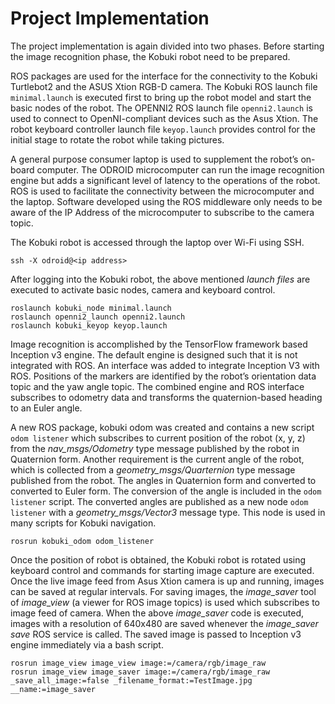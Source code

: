 # Project Implementation

The project implementation is again divided into two phases. Before starting the image recognition phase, the Kobuki robot need to be prepared. 

ROS packages are used for the interface for the connectivity to the Kobuki Turtlebot2 and the ASUS Xtion RGB-D camera. The Kobuki ROS launch file `minimal.launch` is executed first to bring up the robot model and start the basic nodes of the robot. The OPENNI2 ROS launch file `openni2.launch` is used to connect to OpenNI-compliant devices such as the Asus Xtion. The robot keyboard controller launch file `keyop.launch` provides control for the initial stage to rotate the robot while taking pictures.

A general purpose consumer laptop is used to supplement the robot’s on-board computer. The ODROID microcomputer can run the image recognition engine but adds a significant level of latency to the operations of the robot. ROS is used to facilitate the connectivity between the microcomputer and the laptop. Software developed using the ROS middleware only needs to be aware of the IP Address of the microcomputer to
subscribe to the camera topic.

The Kobuki robot is accessed through the laptop over Wi-Fi using SSH.
```
ssh -X odroid@<ip address>
```

After logging into the Kobuki robot, the above mentioned _launch files_ are executed to activate basic nodes, camera and keyboard control.
```
roslaunch kobuki_node minimal.launch
roslaunch openni2_launch openni2.launch
roslaunch kobuki_keyop keyop.launch
```

Image recognition is accomplished by the TensorFlow framework based Inception v3 engine. The default engine is designed such that it is not integrated with ROS. An interface was added to integrate Inception V3 with ROS. Positions of the markers are identified by the robot’s orientation data topic and the yaw angle topic. The combined engine and ROS interface subscribes to odometry data and transforms the quaternion-based heading to an Euler angle. 

A new ROS package, kobuki odom was created and contains a new script `odom listener` which subscribes to current position of the robot 
(x, y, z) from the _nav_msgs/Odometry_ type message published by the robot in Quaternion form. Another requirement is the current angle of the robot, which is collected from a _geometry_msgs/Quarternion_ type message published from the robot. The angles in Quaternion form and converted to converted to Euler form. The conversion of the angle is included in the `odom listener` script. The converted angles are published as a new node `odom listener` with a _geometry_msgs/Vector3_ message type. This node is used in many scripts for Kobuki navigation.
```
rosrun kobuki_odom odom_listener
```

Once the position of robot is obtained, the Kobuki robot is rotated using keyboard control and commands for starting image capture are executed. Once the live image feed from Asus Xtion camera is up and running, images can be saved at regular intervals. For saving images, the _image_saver_ tool of _image_view_ (a viewer for ROS image topics) is used which subscribes to image feed of camera. When the above _image_saver_ code is executed, images with a resolution of 640x480 are saved whenever the _image_saver save_ ROS service is called. The saved image is passed to Inception v3 engine immediately via a bash script.
```
rosrun image_view image_view image:=/camera/rgb/image_raw
rosrun image_view image_saver image:=/camera/rgb/image_raw _save_all_image:=false _filename_format:=TestImage.jpg __name:=image_saver
```
